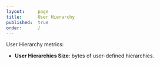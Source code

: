 ```yaml
---
layout:     page
title:      User Hierarchy
published:  true
order:      /
---
```

User Hierarchy metrics:
- **User Hierarchies Size**: bytes of user-defined hierarchies.